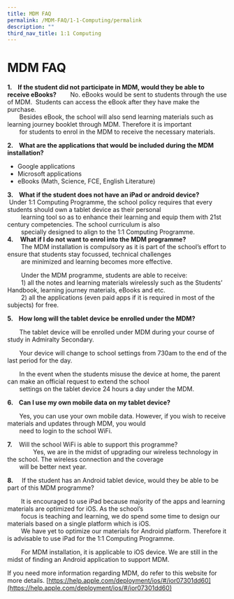 ```yaml
---
title: MDM FAQ
permalink: /MDM-FAQ/1-1-Computing/permalink
description: ""
third_nav_title: 1:1 Computing
---
```

MDM FAQ
=======

**1.    If the student did not participate in MDM, would they be able to receive eBooks?**        No. eBooks would be sent to students through the use of MDM.  Students can access the eBook after they have make the purchase.  
       Besides eBook, the school will also send learning materials such as learning journey booklet through MDM. Therefore it is important  
       for students to enrol in the MDM to receive the necessary materials.  
  
**2.    What are the applications that would be included during the MDM installation?**  
  

*   Google applications
*   Microsoft applications
*   eBooks (Math, Science, FCE, English Literature)

  

**3.    What if the student does not have an iPad or android device?**         Under 1:1 Computing Programme, the school policy requires that every students should own a tablet device as their personal  
        learning tool so as to enhance their learning and equip them with 21st century competencies. The school curriculum is also  
        specially designed to align to the 1:1 Computing Programme.  
**4.**    **What if I do not want to enrol into the MDM programme?**  
        The MDM installation is compulsory as it is part of the school’s effort to ensure that students stay focussed, technical challenges  
        are minimized and learning becomes more effective.  
  
        Under the MDM programme, students are able to receive:  
        1) all the notes and learning materials wirelessly such as the Students’ Handbook, learning journey materials, eBooks and etc.  
        2) all the applications (even paid apps if it is required in most of the subjects) for free.  
  
**5.    How long will the tablet device be enrolled under the MDM?**  
  
       The tablet device will be enrolled under MDM during your course of study in Admiralty Secondary.  
  
       Your device will change to school settings from 730am to the end of the last period for the day.  
  
       In the event when the students misuse the device at home, the parent can make an official request to extend the school  
       settings on the tablet device 24 hours a day under the MDM.  
  
**6.    Can I use my own mobile data on my tablet device?**  
  
       Yes, you can use your own mobile data. However, if you wish to receive materials and updates through MDM, you would  
       need to login to the school WiFi.  
  
**7.**    Will the school WiFi is able to support this programme?  
               Yes, we are in the midst of upgrading our wireless technology in the school. The wireless connection and the coverage  
       will be better next year.  
  
**8.**     If the student has an Android tablet device, would they be able to be part of this MDM programme?  
  
        It is encouraged to use iPad because majority of the apps and learning materials are optimized for iOS. As the school’s  
        focus is teaching and learning, we do spend some time to design our materials based on a single platform which is iOS.  
        We have yet to optimize our materials for Android platform. Therefore it is advisable to use iPad for the 1:1 Computing Programme.  
  
        For MDM installation, it is applicable to iOS device. We are still in the midst of finding an Android application to support MDM.  
  

[](https://help.apple.com/deployment/ios/#/ior07301dd60)

If you need more information regarding MDM, do refer to this website for more details. [https://help.apple.com/deployment/ios/#/ior07301dd60](https://help.apple.com/deployment/ios/#/ior07301dd60)